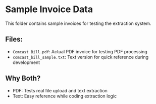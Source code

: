 

# Sample Invoice Data

This folder contains sample invoices for testing the extraction system.

## Files:
- `Comcast Bill.pdf`: Actual PDF invoice for testing PDF processing
- `comcast_bill_sample.txt`: Text version for quick reference during development

## Why Both?
- PDF: Tests real file upload and text extraction
- Text: Easy reference while coding extraction logic